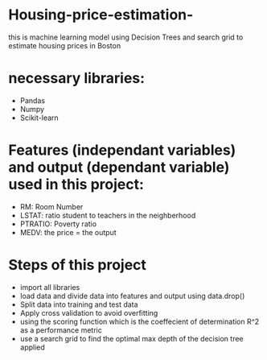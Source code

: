 # Housing-price-estimation-
this is machine learning model using Decision Trees and search grid to estimate housing prices in Boston

# necessary libraries:
- Pandas
- Numpy
- Scikit-learn

# Features (independant variables) and output (dependant variable) used in this project:
- RM: Room Number
- LSTAT: ratio student to teachers in the neighberhood
- PTRATIO: Poverty ratio
- MEDV: the price = the output

# Steps of this project
- import all libraries
- load data and divide data into features and output using data.drop()
- Split data into training and test data
- Apply cross validation to avoid overfitting
- using the scoring function which is the coeffecient of determination R^2 as a performance metric
- use a search grid to find the optimal max depth of the decision tree applied
